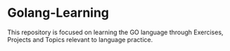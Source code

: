 # Golang-Learning
This repository is focused on learning the GO language through Exercises, Projects and Topics relevant to language practice.

